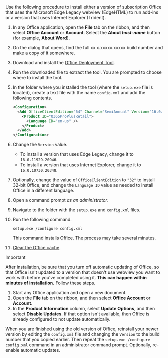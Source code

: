 Use the following procedure to install either a version of subscription Office that uses the Microsoft Edge Legacy webview (EdgeHTML) to run add-ins or a version that uses Internet Explorer (Trident).

1. In any Office application, open the **File** tab on the ribbon, and then select **Office Account** or **Account**. Select the **About _host-name_** button (for example, **About Word**).
1. On the dialog that opens, find the full xx.x.xxxxx.xxxxx build number and make a copy of it somewhere.
1. Download and install the [Office Deployment Tool](https://www.microsoft.com/download/details.aspx?id=49117).
1. Run the downloaded file to extract the tool. You are prompted to choose where to install the tool.
1. In the folder where you installed the tool (where the `setup.exe` file is located), create a text file with the name `config.xml` and add the following contents.

    ```xml
    <Configuration>
      <Add OfficeClientEdition="64" Channel="SemiAnnual" Version="16.0.xxxxx.xxxxx">
        <Product ID="O365ProPlusRetail">
          <Language ID="en-us" />
        </Product>
      </Add>
    </Configuration>
    ```

1. Change the `Version` value.

    - To install a version that uses Edge Legacy, change it to `16.0.11929.20946`.
    - To install a version that uses Internet Explorer, change it to `16.0.10730.20348`.

1. Optionally, change the value of `OfficeClientEdition` to `"32"` to install 32-bit Office, and change the `Language ID` value as needed to install Office in a different language.
1. Open a command prompt *as an administrator*.
1. Navigate to the folder with the `setup.exe` and `config.xml` files.
1. Run the following command.

    ```command&nbsp;line
    setup.exe /configure config.xml
    ```

    This command installs Office. The process may take several minutes.

1. [Clear the Office cache](../testing/clear-cache.md).

> [!IMPORTANT]
> After installation, be sure that you turn off automatic updating of Office, so that Office isn't updated to a version that doesn't use webview you want to work with before you've completed using it. **This can happen within minutes of installation.** Follow these steps.
>
> 1. Start any Office application and open a new document.
> 1. Open the **File** tab on the ribbon, and then select **Office Account** or **Account**.
> 1. In the **Product Information** column, select **Update Options**, and then select **Disable Updates**. If that option isn't available, then Office is already configured to not update automatically.

When you are finished using the old version of Office, reinstall your newer version by editing the `config.xml` file and changing the `Version` to the build number that you copied earlier. Then repeat the `setup.exe /configure config.xml` command in an administrator command prompt. Optionally, re-enable automatic updates.
